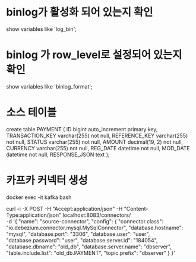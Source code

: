 # binlog가 활성화 되어 있는지 확인

show variables like 'log_bin';

# binlog 가 row_level로 설정되어 있는지 확인

show variables like 'binlog_format';

# 소스 테이블

create table PAYMENT
(
ID bigint auto_increment primary key,
TRANSACTION_KEY varchar(255)   not null,
REFERENCE_KEY varchar(255)   not null,
STATUS varchar(255)   not null,
AMOUNT decimal(19, 2) not null,
CURRENCY varchar(255)   not null,
REG_DATE datetime not null,
MOD_DATE datetime not null,
RESPONSE_JSON text
);

# 카프카 커넥터 생성

docker exec -it kafka bash

curl -i -X POST -H "Accept:application/json" -H "Content-Type:application/json" localhost:8083/connectors/ \
-d '{
"name": "source-connector",
"config": {
"connector.class": "io.debezium.connector.mysql.MySqlConnector",
"database.hostname": "mysql",
"database.port": "3306",
"database.user": "user",
"database.password": "user",
"database.server.id": "184054",
"database.dbname": "old_db",
"database.server.name": "dbserver",
"table.include.list": "old_db.PAYMENT",
"topic.prefix": "dbserver"
}
}'
